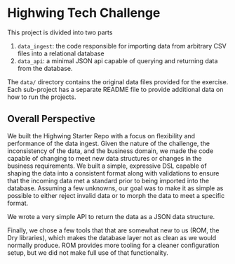 # Highwing Tech Challenge

This project is divided into two parts
1. `data_ingest`: the code responsible for importing data from arbitrary CSV files into a relational database
2. `data_api`: a minimal JSON api capable of querying and returning data from the database.

The `data/` directory contains the original data files provided for the exercise. Each sub-project has a separate README file to provide additional data on how to run the projects.

## Overall Perspective

We built the Highwing Starter Repo with a focus on flexibility and performance of the data ingest. Given the nature of the challenge, the inconsistency of the data, and the business domain, we made the code capable of changing to meet new data structures or changes in the business requirements. We built a simple, expressive DSL capable of shaping the data into a consistent format along with validations to ensure that the incoming data met a standard prior to being imported into the database. Assuming a few unknowns, our goal was to make it as simple as possible to either reject invalid data or to morph the data to meet a specific format.

We wrote a very simple API to return the data as a JSON data structure.

Finally, we chose a few tools that that are somewhat new to us (ROM, the Dry libraries), which makes the database layer not as clean as we would normally produce. ROM provides more tooling for a cleaner configuration setup, but we did not make full use of that functionality.
